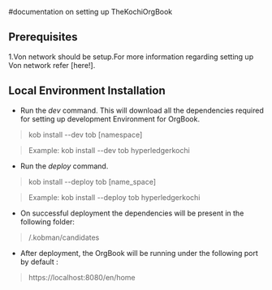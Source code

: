 #documentation on setting up TheKochiOrgBook

**Prerequisites**
-----------------

1.Von network should be setup.For more information regarding setting up Von network refer [here!].


**Local Environment Installation** 
----------------------------------
* Run the *dev* command.
This will download all the dependencies required for setting up development Environment for OrgBook.

>kob install --dev tob \[namespace\]

  > Example: kob install --dev tob hyperledgerkochi

* Run the *deploy* command.

>kob install --deploy tob \[name_space\]

 > Example: kob install --deploy tob hyperledgerkochi 
 
* On successful deployment the dependencies will be present in the following folder:

> /.kobman/candidates

* After deployment, the OrgBook will be running under the following port by default :

> https://localhost:8080/en/home




















